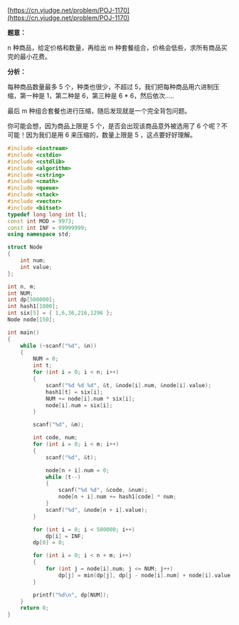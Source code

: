 [https://cn.vjudge.net/problem/POJ-1170](https://cn.vjudge.net/problem/POJ-1170)

**题意：**

n 种商品，给定价格和数量，再给出 m 种套餐组合，价格会低些，求所有商品买完的最小花费。

**分析：**

每种商品数量最多 5 个，种类也很少，不超过 5，我们把每种商品用六进制压缩，第一种是 1，第二种是 6，第三种是 6 * 6，然后依次.....

最后 m 种组合套餐也进行压缩，随后发现就是一个完全背包问题。

你可能会想，因为商品上限是 5 个，是否会出现该商品意外被选用了 6 个呢？不可能！因为我们是用 6 来压缩的，数量上限是 5 ，这点要好好理解。

```c++
#include <iostream>
#include <cstdio>
#include <cstdlib>
#include <algorithm>
#include <cstring>
#include <cmath>
#include <queue>
#include <stack>
#include <vector>
#include <bitset>
typedef long long int ll;
const int MOD = 9973;
const int INF = 99999999;
using namespace std;

struct Node
{
	int num;
	int value;
};

int n, m;
int NUM;
int dp[500000];
int hash1[1000];
int six[5] = { 1,6,36,216,1296 };
Node node[150];

int main()
{
	while (~scanf("%d", &n))
	{
		NUM = 0;
		int t;
		for (int i = 0; i < n; i++)
		{
			scanf("%d %d %d", &t, &node[i].num, &node[i].value);
			hash1[t] = six[i];
			NUM += node[i].num * six[i];
			node[i].num = six[i];
		}

		scanf("%d", &m);

		int code, num;
		for (int i = 0; i < m; i++)
		{
			scanf("%d", &t);

			node[n + i].num = 0;
			while (t--)
			{
				scanf("%d %d", &code, &num);
				node[n + i].num += hash1[code] * num;
			}
			scanf("%d", &node[n + i].value);
		}

		for (int i = 0; i < 500000; i++)
			dp[i] = INF;
		dp[0] = 0;

		for (int i = 0; i < n + m; i++)
		{
			for (int j = node[i].num; j <= NUM; j++)
				dp[j] = min(dp[j], dp[j - node[i].num] + node[i].value);
		}

		printf("%d\n", dp[NUM]);
	}
	return 0;
}
```
